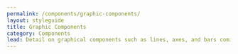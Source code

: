 ```yaml
---
permalink: /components/graphic-components/
layout: styleguide
title: Graphic Components
category: Components
lead: Detail on graphical components such as lines, axes, and bars coming soon.
---
```

